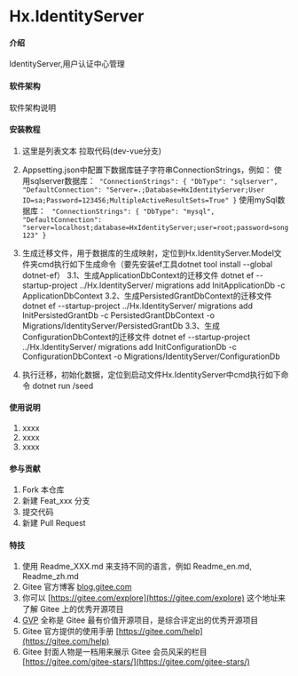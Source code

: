 # Hx.IdentityServer

#### 介绍
IdentityServer,用户认证中心管理

#### 软件架构
软件架构说明


#### 安装教程

1. 这里是列表文本 拉取代码(dev-vue分支)
2.  Appsetting.json中配置下数据库链子字符串ConnectionStrings，例如：
    使用sqlserver数据库：`
    "ConnectionStrings": {
        "DbType": "sqlserver",
        "DefaultConnection": "Server=.;Database=HxIdentityServer;User ID=sa;Password=123456;MultipleActiveResultSets=True"
    }`
    使用mySql数据库：
    `
    "ConnectionStrings": {
    "DbType": "mysql",
    "DefaultConnection": "server=localhost;database=HxIdentityServer;user=root;password=song123"
    }`
3. 生成迁移文件，用于数据库的生成映射，定位到Hx.IdentityServer.Model文件夹cmd执行如下生成命令（要先安装ef工具dotnet tool install --global dotnet-ef）
    3.1、生成ApplicationDbContext的迁移文件
    dotnet ef --startup-project ../Hx.IdentityServer/ migrations add InitApplicationDb -c ApplicationDbContext
    3.2、生成PersistedGrantDbContext的迁移文件
    dotnet ef --startup-project ../Hx.IdentityServer/ migrations add InitPersistedGrantDb -c PersistedGrantDbContext -o         Migrations/IdentityServer/PersistedGrantDb
    3.3、生成ConfigurationDbContext的迁移文件
dotnet ef --startup-project ../Hx.IdentityServer/ migrations add InitConfigurationDb -c ConfigurationDbContext -o Migrations/IdentityServer/ConfigurationDb
    
4. 执行迁移，初始化数据，定位到启动文件Hx.IdentityServer中cmd执行如下命令
dotnet run /seed

#### 使用说明

1.  xxxx
2.  xxxx
3.  xxxx

#### 参与贡献

1.  Fork 本仓库
2.  新建 Feat_xxx 分支
3.  提交代码
4.  新建 Pull Request


#### 特技

1.  使用 Readme\_XXX.md 来支持不同的语言，例如 Readme\_en.md, Readme\_zh.md
2.  Gitee 官方博客 [blog.gitee.com](https://blog.gitee.com)
3.  你可以 [https://gitee.com/explore](https://gitee.com/explore) 这个地址来了解 Gitee 上的优秀开源项目
4.  [GVP](https://gitee.com/gvp) 全称是 Gitee 最有价值开源项目，是综合评定出的优秀开源项目
5.  Gitee 官方提供的使用手册 [https://gitee.com/help](https://gitee.com/help)
6.  Gitee 封面人物是一档用来展示 Gitee 会员风采的栏目 [https://gitee.com/gitee-stars/](https://gitee.com/gitee-stars/)
